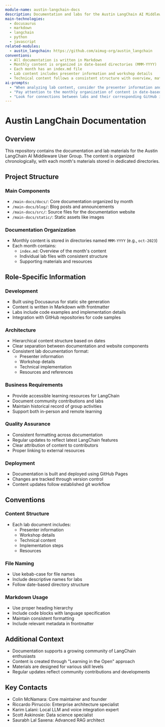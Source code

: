 ```yaml
---
module-name: austin-langchain-docs
description: Documentation and labs for the Austin LangChain AI Middleware User Group
main-technologies:
  - docusaurus
  - markdown
  - langchain
  - python
  - javascript
related-modules:
  - austin_langchain: https://github.com/aimug-org/austin_langchain
conventions:
  - All documentation is written in Markdown
  - Monthly content is organized in date-based directories (MMM-YYYY)
  - Each month has an index.md file
  - Lab content includes presenter information and workshop details
  - Technical content follows a consistent structure with overview, materials, components, and implementation details
ai-prompts:
  - "When analyzing lab content, consider the presenter information and workshop structure"
  - "Pay attention to the monthly organization of content in date-based directories"
  - "Look for connections between labs and their corresponding GitHub implementations"
---
```


# Austin LangChain Documentation

## Overview
This repository contains the documentation and lab materials for the Austin LangChain AI Middleware User Group. The content is organized chronologically, with each month's materials stored in dedicated directories.

## Project Structure

### Main Components
- `/main-docs/docs/`: Core documentation organized by month
- `/main-docs/blog/`: Blog posts and announcements
- `/main-docs/src/`: Source files for the documentation website
- `/main-docs/static/`: Static assets like images

### Documentation Organization
- Monthly content is stored in directories named `MMM-YYYY` (e.g., `oct-2023`)
- Each month contains:
  - `index.md`: Overview of the month's content
  - Individual lab files with consistent structure
  - Supporting materials and resources

## Role-Specific Information

### Development
- Built using Docusaurus for static site generation
- Content is written in Markdown with frontmatter
- Labs include code examples and implementation details
- Integration with GitHub repositories for code samples

### Architecture
- Hierarchical content structure based on dates
- Clear separation between documentation and website components
- Consistent lab documentation format:
  - Presenter information
  - Workshop details
  - Technical implementation
  - Resources and references

### Business Requirements
- Provide accessible learning resources for LangChain
- Document community contributions and labs
- Maintain historical record of group activities
- Support both in-person and remote learning

### Quality Assurance
- Consistent formatting across documentation
- Regular updates to reflect latest LangChain features
- Clear attribution of content to contributors
- Proper linking to external resources

### Deployment
- Documentation is built and deployed using GitHub Pages
- Changes are tracked through version control
- Content updates follow established git workflow

## Conventions

### Content Structure
- Each lab document includes:
  - Presenter information
  - Workshop details
  - Technical content
  - Implementation steps
  - Resources

### File Naming
- Use kebab-case for file names
- Include descriptive names for labs
- Follow date-based directory structure

### Markdown Usage
- Use proper heading hierarchy
- Include code blocks with language specification
- Maintain consistent formatting
- Include relevant metadata in frontmatter

## Additional Context
- Documentation supports a growing community of LangChain enthusiasts
- Content is created through "Learning in the Open" approach
- Materials are designed for various skill levels
- Regular updates reflect community contributions and developments

## Key Contacts
- Colin McNamara: Core maintainer and founder
- Riccardo Pirruccio: Enterprise architecture specialist
- Karim Lalani: Local LLM and voice integration expert
- Scott Askinosie: Data science specialist
- Saurabh Lal Saxena: Advanced RAG architect
